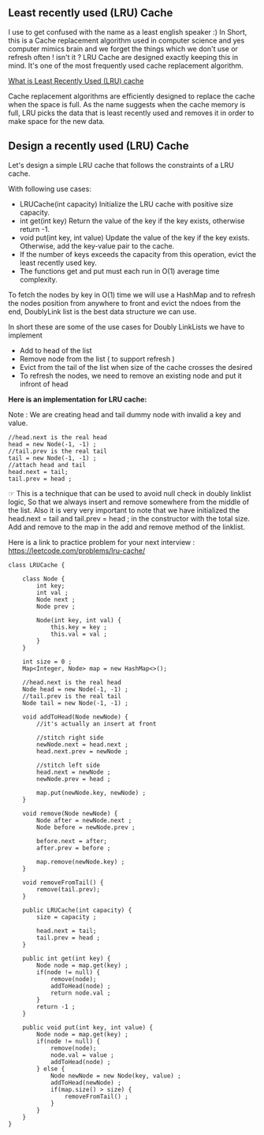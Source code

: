 ## Least recently used (LRU) Cache

I use to get confused with the name as a least english speaker :)
In Short, this is a Cache replacement algorithm used in computer science and yes computer mimics brain and we forget the things which we don't use or refresh often ! isn't it ?
LRU Cache are designed exactly keeping this in mind. It's one of the most frequently used cache replacement algorithm.

[What is Least Recently Used (LRU) cache](https://en.wikipedia.org/wiki/Cache_replacement_policies#LRU)

Cache replacement algorithms are efficiently designed to replace the cache when the space is full. 
As the name suggests when the cache memory is full, LRU picks the data that is least recently used and removes it in order to make space for the new data.

## Design a recently used (LRU) Cache

Let's design a simple LRU cache that follows the constraints of a LRU cache.

With following use cases:

* LRUCache(int capacity) Initialize the LRU cache with positive size capacity.
* int get(int key) Return the value of the key if the key exists, otherwise return -1.
* void put(int key, int value) Update the value of the key if the key exists. Otherwise, add the key-value pair to the cache.
* If the number of keys exceeds the capacity from this operation, evict the least recently used key.
* The functions get and put must each run in O(1) average time complexity.

To fetch the nodes by key in O(1) time we will use a HashMap and to refresh the nodes position from anywhere to front
and evict the ndoes from the end, DoublyLink list is the best data structure we can use.

In short these are some of the use cases for Doubly LinkLists we have to implement
* Add to head of the list
* Remove node from the list ( to support refresh )
* Evict from the tail of the list when size of the cache crosses the desired
* To refresh the nodes, we need to remove an existing node and put it infront of head

**Here is an implementation for LRU cache:**

Note : We are creating head and tail dummy node with invalid a key and value. 

    //head.next is the real head
    head = new Node(-1, -1) ;
    //tail.prev is the real tail
    tail = new Node(-1, -1) ;
    //attach head and tail
    head.next = tail;
    tail.prev = head ;
    

&#9758; This is a technique that can be used to avoid null check in doubly linklist logic, So that we always insert and remove somewhere from the middle of the list. Also it is very very important to note that we have initialized the head.next = tail and tail.prev = head ; in the constructor with the total size. Add and remove to the map in the add and remove method of the linklist.

Here is a link to practice problem for your next interview : https://leetcode.com/problems/lru-cache/

```
class LRUCache {

    class Node {
        int key;
        int val ;
        Node next ;
        Node prev ;

        Node(int key, int val) {
            this.key = key ;
            this.val = val ;
        }
    }

    int size = 0 ;
    Map<Integer, Node> map = new HashMap<>();

    //head.next is the real head
    Node head = new Node(-1, -1) ;
    //tail.prev is the real tail
    Node tail = new Node(-1, -1) ;

    void addToHead(Node newNode) {
        //it's actually an insert at front

        //stitch right side
        newNode.next = head.next ;
        head.next.prev = newNode ;

        //stitch left side
        head.next = newNode ;
        newNode.prev = head ;

        map.put(newNode.key, newNode) ;
    }

    void remove(Node newNode) {
        Node after = newNode.next ;
        Node before = newNode.prev ;

        before.next = after;
        after.prev = before ;

        map.remove(newNode.key) ;
    }

    void removeFromTail() {
        remove(tail.prev);
    }

    public LRUCache(int capacity) {
        size = capacity ;

        head.next = tail;
        tail.prev = head ;
    }

    public int get(int key) {
        Node node = map.get(key) ;
        if(node != null) {
            remove(node);
            addToHead(node) ;
            return node.val ;
        }
        return -1 ;
    }

    public void put(int key, int value) {
        Node node = map.get(key) ;
        if(node != null) {
            remove(node);
            node.val = value ;
            addToHead(node) ;
        } else {
            Node newNode = new Node(key, value) ;
            addToHead(newNode) ;
            if(map.size() > size) {
                removeFromTail() ;
            }
        }
    }
}
```



